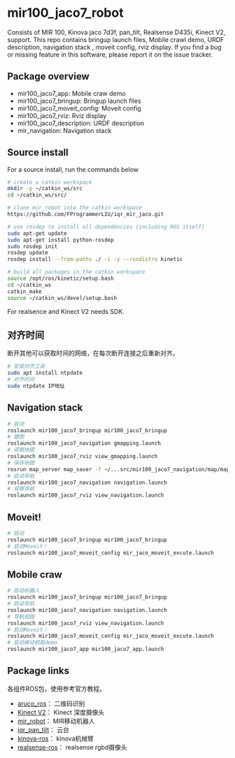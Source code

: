 # mir100_jaco7_robot
Consists of MIR 100, Kinova jaco 7d3f, pan_tilt, Realsense D435i, Kinect V2, support. This repo contains bringup launch files, Mobile crawl demo, URDF description, navigation stack , moveit config, rviz display.  If you find a bug or missing feature in this software, please report it on the issue tracker.
## Package overview
- mir100_jaco7_app: Mobile craw demo
- mir100_jaco7_bringup: Bringup launch files
- mir100_jaco7_moveit_config: Moveit config
- mir100_jaco7_rviz: Rviz display
- mir100_jaco7_description:  URDF description
- mir_navigation: Navigation stack
## Source install
For a source install, run the commands below
```bash
# create a catkin workspace
mkdir -p ~/catkin_ws/src
cd ~/catkin_ws/src/

# clone mir_robot into the catkin workspace
https://github.com/FProgrammerLIU/iqr_mir_jaco.git

# use rosdep to install all dependencies (including ROS itself)
sudo apt-get update
sudo apt-get install python-rosdep
sudo rosdep init
rosdep update
rosdep install --from-paths ./ -i -y --rosdistro kinetic

# build all packages in the catkin workspace
source /opt/ros/kinetic/setup.bash
cd ~/catkin_ws
catkin_make 
source ~/catkin_ws/devel/setup.bash
```
For realsence and Kinect V2 needs SDK.
## 对齐时间
断开其他可以获取时间的网络，在每次断开连接之后重新对齐。
```bash
# 安装对齐工具
sudo apt install ntpdate
# 对齐时间
sudo ntpdate IP地址
```
## Navigation stack
```bash
# 启动
roslaunch mir100_jaco7_bringup mir100_jaco7_bringup
# 建图
roslaunch mir100_jaco7_navigation gmapping.launch
# 观察地图
roslaunch mir100_jaco7_rviz view_gmapping.launch
# 保存地图
rosrun map_server map_saver -f ~/...src/mir100_jaco7_navigation/map/map
# 启动导航
roslaunch mir100_jaco7_navigation navigation.launch
# 观察导航
roslaunch mir100_jaco7_rviz view_navigation.launch
```
## Moveit!
```bash
# 启动
roslaunch mir100_jaco7_bringup mir100_jaco7_bringup
# 启动Moveit！
roslaunch mir100_jaco7_moveit_config mir_jaco_moveit_excute.launch
```
## Mobile craw
```bash
# 启动机器人
roslaunch mir100_jaco7_bringup mir100_jaco7_bringup
# 启动导航
roslaunch mir100_jaco7_navigation navigation.launch
# 导航视图
roslaunch mir100_jaco7_rviz view_navigation.launch
# 启动Moveit！
roslaunch mir100_jaco7_moveit_config mir_jaco_moveit_excute.launch
# 启动移动抓取demo
roslaunch mir100_jaco7_app mir100_jaco7_app.launch
```
## Package links
各组件ROS包，使用参考官方教程。
- [aruco_ros](https://github.com/pal-robotics/aruco_ros)： 二维码识别
- [Kinect V2](https://github.com/code-iai/iai_kinect2)： Kinect 深度摄像头
- [mir_robot](https://github.com/QuartzYan/mir_robot)： MIR移动机器人
- [iqr_pan_tilt](https://github.com/I-Quotient-Robotics/iqr_pan_tilt)： 云台
- [kinova-ros](https://github.com/Kinovarobotics/kinova-ros)： kinova机械臂
- [realsense-ros](https://github.com/IntelRealSense/realsense-ros)： realsense rgbd摄像头

